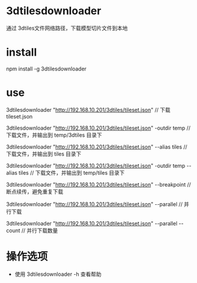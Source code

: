 # 3dtilesdownloader
通过 3dtiles文件网络路径，下载模型切片文件到本地

# install

  npm install -g 3dtilesdownloader
  
# use

  3dtilesdownloader "http://192.168.10.201/3dtiles/tileset.json" // 下载tileset.json
  
  3dtilesdownloader "http://192.168.10.201/3dtiles/tileset.json" -outdir temp // 下载文件，并输出到 temp/3dtiles 目录下
  
  3dtilesdownloader "http://192.168.10.201/3dtiles/tileset.json" --alias tiles // 下载文件，并输出到 tiles 目录下 
  
  3dtilesdownloader "http://192.168.10.201/3dtiles/tileset.json" -outdir temp --alias tiles // 下载文件，并输出到 temp/tiles 目录下 
  
  3dtilesdownloader "http://192.168.10.201/3dtiles/tileset.json" --breakpoint // 断点续传，避免重复下载
  
  3dtilesdownloader "http://192.168.10.201/3dtiles/tileset.json" --parallel // 并行下载
  
  3dtilesdownloader "http://192.168.10.201/3dtiles/tileset.json" --parallel --count // 并行下载数量

# 操作选项

- 使用 3dtilesdownloader -h 查看帮助
